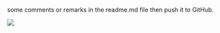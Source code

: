 some comments or remarks in the readme.md file then push it to GitHub.
<p></p>


![](C:\Users\QWWE\Pictures\Screenshots\image.png)
